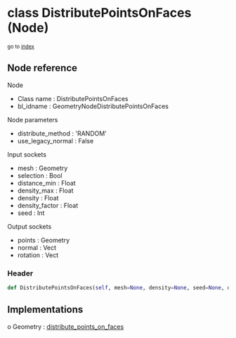 # class DistributePointsOnFaces (Node)

<sub>go to [index](/docs/index.md)</sub>

## Node reference

Node
 - Class name : DistributePointsOnFaces
 - bl_idname : GeometryNodeDistributePointsOnFaces

Node parameters
 - distribute_method : 'RANDOM'
 - use_legacy_normal : False

Input sockets
 - mesh : Geometry
 - selection : Bool
 - distance_min : Float
 - density_max : Float
 - density : Float
 - density_factor : Float
 - seed : Int

Output sockets
 - points : Geometry
 - normal : Vect
 - rotation : Vect

### Header

``` python
def DistributePointsOnFaces(self, mesh=None, density=None, seed=None, distance_min=None, density_max=None, density_factor=None, selection=None, distribute_method='RANDOM', use_legacy_normal=False, node_label=None, node_color=None):
```

## Implementations

o Geometry : [distribute_points_on_faces](#distribute_points_on_faces) 

